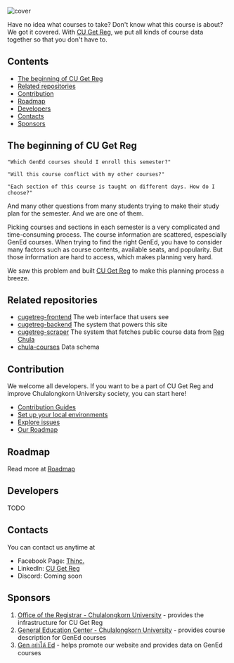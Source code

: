 ![cover](https://user-images.githubusercontent.com/33742791/142388797-fa14bcfa-b01e-45ab-a271-bfdeeb26285f.png)

<!--- insert badge here --->

Have no idea what courses to take? Don't know what this course is about? We got it covered. With [CU Get Reg](https://cugetreg.com), we put all kinds of course data together so that you don't have to.

## Contents

- [The beginning of CU Get Reg](#beginning-of-cu-get-reg)
- [Related repositories](#related-repositories)
- [Contribution](#contribution)
- [Roadmap](#roadmap)
- [Developers](#developers)
- [Contacts](#contacts)
- [Sponsors](#sponsors)

<div id="beginning-of-cu-get-reg"></div>

## The beginning of CU Get Reg

    "Which GenEd courses should I enroll this semester?"

    "Will this course conflict with my other courses?"

    "Each section of this course is taught on different days. How do I choose?"

And many other questions from many students trying to make their study plan for the semester. And we are one of them.

Picking courses and sections in each semester is a very complicated and time-consuming process. The course information are scattered, espescially GenEd courses. When trying to find the right GenEd, you have to consider many factors such as course contents, available seats, and popularity. But those information are hard to access, which makes planning very hard.

We saw this problem and built [CU Get Reg](https://cugetreg.com) to make this planning process a breeze.

<div id="related-repositories"></div>

## Related repositories

- [cugetreg-frontend](https://github.com/thinc-org/cugetreg-frontend) The web interface that users see
- [cugetreg-backend](https://github.com/thinc-org/cugetreg-backend) The system that powers this site
- [cugetreg-scraper](https://github.com/thinc-org/cugetreg-scraper) The system that fetches public course data from [Reg Chula](https://cas.reg.chula.ac.th/cu/cs/QueryCourseScheduleNew/index.html)
- [chula-courses](https://github.com/thinc-org/chula-courses) Data schema

<div id="contribution"></div>

## Contribution

We welcome all developers. If you want to be a part of CU Get Reg and improve Chulalongkorn University society, you can start here!

- [Contribution Guides](#https://github.com/thinc-org/cugetreg-frontend/wiki/Contribution-Guides)
- [Set up your local environments](https://github.com/thinc-org/cugetreg-frontend/wiki/Contribution-Guides)
- [Explore issues](https://github.com/thinc-org/cugetreg-frontend/issues)
- [Our Roadmap](https://github.com/thinc-org/cugetreg-frontend/wiki/Contribution-Guides)

<div id="roadmap"></div>

## Roadmap

Read more at [Roadmap](https://github.com/thinc-org/cugetreg-frontend/wiki/Contribution-Guides)

<div id="developers"></div>

## Developers

TODO

<div id="contacts"></div>

## Contacts

You can contact us anytime at

- Facebook Page: [Thinc.](https://www.facebook.com/ThailandIncubator)
- LinkedIn: [CU Get Reg](https://www.linkedin.com/company/cugetreg)
- Discord: Coming soon

<div id="sponsors"></div>

## Sponsors

1. [Office of the Registrar - Chulalongkorn University](https://www.reg.chula.ac.th) - provides the infrastructure for CU Get Reg
2. [General Education Center - Chulalongkorn University](https://www.gened.chula.ac.th) - provides course description for GenEd courses
3. [Gen อย่าได้ Ed](https://www.facebook.com/genedahs) - helps promote our website and provides data on GenEd courses
